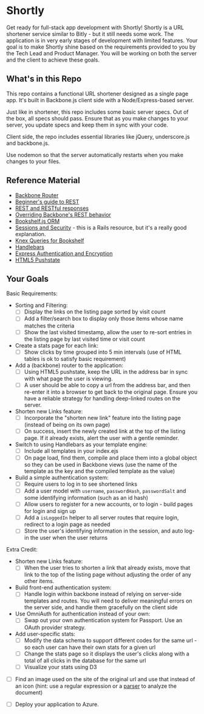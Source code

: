 # Shortly

Get ready for full-stack app development with Shortly! Shortly is a
URL shortener service similar to Bitly - but it still needs some work.
The application is in very early stages of development with limited
features. Your goal is to make Shortly shine based on the requirements
provided to you by the Tech Lead and Product Manager.  You will be
working on both the server and the client to achieve these goals.

## What's in this Repo

This repo contains a functional URL shortener designed as a single page
app. It's built in Backbone.js client side with a Node/Express-based server.

Just like in shortener, this repo includes some basic server specs.
Out of the box, all specs should pass. Ensure that as you make changes
to your server, you update specs and keep them in sync with your code.

Client side, the repo includes essential libraries like jQuery,
underscore.js and backbone.js.

Use nodemon so that the server automatically restarts when you make changes
to your files.

## Reference Material

* [Backbone Router](http://backbonejs.org/#Router)
* [Beginner's guide to REST](http://net.tutsplus.com/tutorials/other/a-beginners-introduction-to-http-and-rest/)
* [REST and RESTful responses](http://pixelhandler.com/blog/2012/02/09/develop-a-restful-api-using-node-js-with-express-and-mongoose/)
* [Overriding Backbone's REST behavior](http://japhr.blogspot.com/2011/10/overriding-url-and-fetch-in-backbonejs.html)
* [Bookshelf.js ORM](http://bookshelfjs.org/)
* [Sessions and Security](http://guides.rubyonrails.org/security.html) - this is a Rails resource, but it's a really good explanation.
* [Knex Queries for Bookshelf](http://knexjs.org/)
* [Handlebars](http://handlebarsjs.com/)
* [Express Authentication and Encryption](http://www.9bitstudios.com/2013/09/express-js-authentication/)
* [HTML5 Pushstate](http://badassjs.com/post/840846392/location-hash-is-dead-long-live-html5-pushstate)

## Your Goals

Basic Requirements:

- Sorting and Filtering:
  * [ ] Display the links on the listing page sorted by visit count
  * [ ] Add a filter/search box to display only those items whose name matches the criteria
  * [ ] Show the last visited timestamp, allow the user to re-sort entries in the listing page by last visited time or visit count

- Create a stats page for each link:
  * [ ] Show clicks by time grouped into 5 min intervals (use of HTML tables is ok to satisfy basic requirement)

- Add a (backbone) router to the application:
  * [ ] Using HTML5 pushstate, keep the URL in the address bar in sync with what page the user is viewing.
  * [ ] A user should be able to copy a url from the address bar, and then re-enter it into a browser to get back to the original page. Ensure you have a reliable strategy for handling deep-linked routes on the server.

- Shorten new Links feature:
  * [ ] Incorporate the "shorten new link" feature into the listing page (instead of being on its own page)
  * [ ] On success, insert the newly created link at the top of the listing page. If it already exists, alert the user with a gentle reminder.

- Switch to using Handlebars as your template engine:
  * [ ] Include all templates in your index.ejs
  * [ ] On page load, find them, compile and place them into a global object so they can be used in Backbone views (use the name of the template as the key and the compiled template as the value)

- Build a simple authentication system:
  * [ ] Require users to log in to see shortened links
  * [ ] Add a user model with `username`, `passwordHash`, `passwordSalt` and some identifying information (such as an id hash)
  * [ ] Allow users to register for a new accounts, or to login - build pages for login and sign up
  * [ ] Add a `isLoggedIn` helper to all server routes that require login, redirect to a login page as needed
  * [ ] Store the user's identifying information in the session, and auto log-in the user when the user returns

Extra Credit:

- Shorten new Links feature:
  * [ ] When the user tries to shorten a link that already exists, move that link to the top of the listing page without adjusting the order of any other items.

- Build front-end authentication system:
  * [ ] Handle login within backbone instead of relying on server-side templates and routes. You will need to deliver meaningful errors on the server side, and handle them gracefully on the client side

- Use OmniAuth for authentication instead of your own:
  * [ ] Swap out your own authentication system for Passport. Use an OAuth provider strategy.

- Add user-specific stats:
  * [ ] Modify the data schema to support different codes for the same url - so each user can have their own stats for a given url
  * [ ] Change the stats page so it displays the user's clicks along with a total of all clicks in the database for the same url
  * [ ] Visualize your stats using D3

- [ ] Find an image used on the site of the original url and use that instead of an icon (hint: use a regular expression or a [parser](http://stackoverflow.com/questions/7977945/html-parser-on-nodejs) to analyze the document)

- [ ] Deploy your application to Azure.
